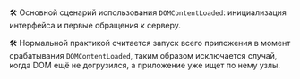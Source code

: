 🛠 Основной сценарий использования `DOMContentLoaded`: инициализация интерфейса и первые обращения к серверу.

🛠 Нормальной практикой считается запуск всего приложения в момент срабатывания `DOMContentLoaded`, таким образом исключается случай, когда DOM ещё не догрузился, а приложение уже ищет по нему узлы.
